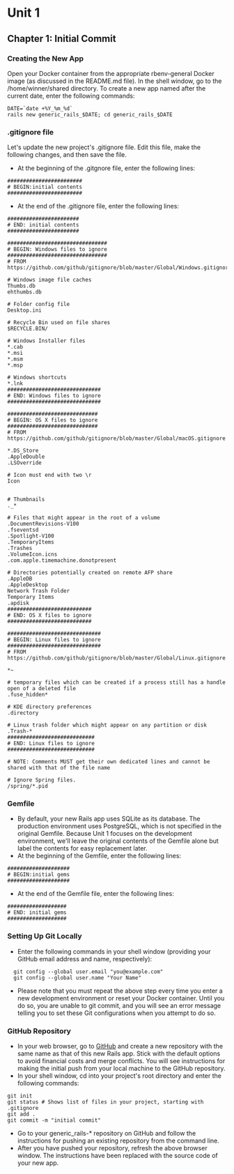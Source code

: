 # Unit 1
## Chapter 1: Initial Commit

### Creating the New App

Open your Docker container from the appropriate rbenv-general Docker image (as discussed in the README.md file).  In the shell window, go to the /home/winner/shared directory.  To create a new app named after the current date, enter the following commands:
```
DATE=`date +%Y_%m_%d`
rails new generic_rails_$DATE; cd generic_rails_$DATE
```

### .gitignore file
Let's update the new project's .gitignore file.  Edit this file, make the following changes, and then save the file.
*  At the beginning of the .gitgnore file, enter the following lines:
```
########################
# BEGIN:initial contents
########################
```
*  At the end of the .gitignore file, enter the following lines:
```
#######################
# END: initial contents
#######################

################################
# BEGIN: Windows files to ignore
################################
# FROM https://github.com/github/gitignore/blob/master/Global/Windows.gitignore

# Windows image file caches
Thumbs.db
ehthumbs.db

# Folder config file
Desktop.ini

# Recycle Bin used on file shares
$RECYCLE.BIN/

# Windows Installer files
*.cab
*.msi
*.msm
*.msp

# Windows shortcuts
*.lnk
##############################
# END: Windows files to ignore
##############################

#############################
# BEGIN: OS X files to ignore
#############################
# FROM https://github.com/github/gitignore/blob/master/Global/macOS.gitignore

*.DS_Store
.AppleDouble
.LSOverride

# Icon must end with two \r
Icon


# Thumbnails
._*

# Files that might appear in the root of a volume
.DocumentRevisions-V100
.fseventsd
.Spotlight-V100
.TemporaryItems
.Trashes
.VolumeIcon.icns
.com.apple.timemachine.donotpresent

# Directories potentially created on remote AFP share
.AppleDB
.AppleDesktop
Network Trash Folder
Temporary Items
.apdisk
###########################
# END: OS X files to ignore
###########################

##############################
# BEGIN: Linux files to ignore
##############################
# FROM https://github.com/github/gitignore/blob/master/Global/Linux.gitignore

*~

# temporary files which can be created if a process still has a handle open of a deleted file
.fuse_hidden*

# KDE directory preferences
.directory

# Linux trash folder which might appear on any partition or disk
.Trash-*
############################
# END: Linux files to ignore
############################

# NOTE: Comments MUST get their own dedicated lines and cannot be shared with that of the file name

# Ignore Spring files.
/spring/*.pid
```
### Gemfile
*  By default, your new Rails app uses SQLite as its database.  The production environment uses PostgreSQL, which is not specified in the original Gemfile.  Because Unit 1 focuses on the development environment, we'll leave the original contents of the Gemfile alone but label the contents for easy replacement later.
*  At the beginning of the Gemfile, enter the following lines:
```
####################
# BEGIN:initial gems
####################
```
*  At the end of the Gemfile file, enter the following lines:
```
###################
# END: initial gems
###################
```

### Setting Up Git Locally

*  Enter the following commands in your shell window (providing your GitHub email address and name, respectively):
```
  git config --global user.email "you@example.com"
  git config --global user.name "Your Name"
```
* Please note that you must repeat the above step every time you enter a new development environment or reset your Docker container.  Until you do so, you are unable to git commit, and you will see an error message telling you to set these Git configurations when you attempt to do so.

### GitHub Repository
* In your web browser, go to [GitHub](https://github.com/) and create a new repository with the same name as that of this new 
Rails app.  Stick with the default options to avoid financial costs and merge conflicts.  You will see instructions for making the initial push from your local machine to the GitHub repository.
* In your shell window, cd into your project's root directory and enter the following commands:
```
git init
git status # Shows list of files in your project, starting with .gitignore
git add .
git commit -m "initial commit"
```
* Go to your generic_rails-* repository on GitHub and follow the instructions for pushing an existing repository from the command line.
* After you have pushed your repository, refresh the above browser window.  The instructions have been replaced with the source code of your new app.

